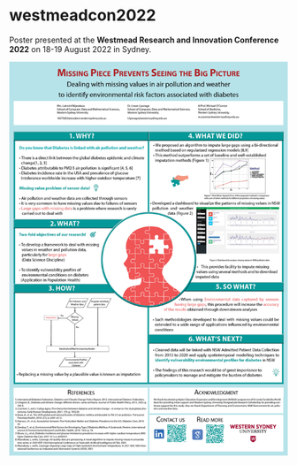 # westmeadcon2022

Poster presented at the **Westmead Research and Innovation Conference 2022** on 18-19 August 2022 in Sydney.

[![Screenshot](poster.jpg)](poster.pdf)
